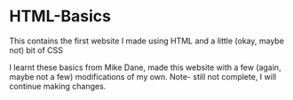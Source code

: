 # HTML-Basics
This contains the first website I made using HTML and a little (okay, maybe not) bit of CSS

I learnt these basics from Mike Dane, made this website with a few (again, maybe not a few) modifications of my own.
Note- still not complete, I will continue making changes.

